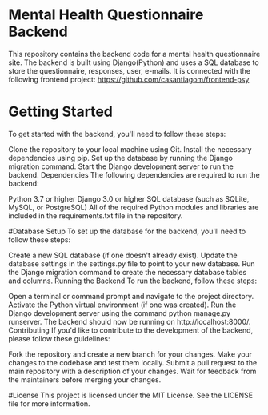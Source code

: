 
# Mental Health Questionnaire Backend
This repository contains the backend code for a mental health questionnaire site. The backend is built using Django(Python) and uses a SQL database to store the questionnaire, responses, user, e-mails.
It is connected with the following frontend project: https://github.com/casantiagom/frontend-psy



# Getting Started
To get started with the backend, you'll need to follow these steps:

Clone the repository to your local machine using Git.
Install the necessary dependencies using pip.
Set up the database by running the Django migration command.
Start the Django development server to run the backend.
Dependencies
The following dependencies are required to run the backend:

Python 3.7 or higher
Django 3.0 or higher
SQL database (such as SQLite, MySQL, or PostgreSQL)
All of the required Python modules and libraries are included in the requirements.txt file in the repository.

#Database Setup
To set up the database for the backend, you'll need to follow these steps:

Create a new SQL database (if one doesn't already exist).
Update the database settings in the settings.py file to point to your new database.
Run the Django migration command to create the necessary database tables and columns.
Running the Backend
To run the backend, follow these steps:

Open a terminal or command prompt and navigate to the project directory.
Activate the Python virtual environment (if one was created).
Run the Django development server using the command python manage.py runserver.
The backend should now be running on http://localhost:8000/.
Contributing
If you'd like to contribute to the development of the backend, please follow these guidelines:

Fork the repository and create a new branch for your changes.
Make your changes to the codebase and test them locally.
Submit a pull request to the main repository with a description of your changes.
Wait for feedback from the maintainers before merging your changes.

#License
This project is licensed under the MIT License. See the LICENSE file for more information.
